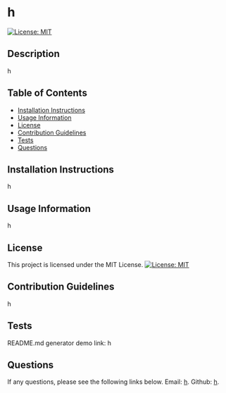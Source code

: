 
  # h
  
  [![License: MIT](https://img.shields.io/badge/License-MIT-yellow.svg)](https://opensource.org/licenses/MIT)

  ## Description
  h

  ## Table of Contents
  - [Installation Instructions](#installation-instructions)
  - [Usage Information](#usage-information)
  - [License](#license)
  - [Contribution Guidelines](#contribution-guidelines)
  - [Tests](#tests)
  - [Questions](#questions)

  ## Installation Instructions
  h

  ## Usage Information
  h

  ## License
  This project is licensed under the MIT License.
  [![License: MIT](https://img.shields.io/badge/License-MIT-yellow.svg)](https://opensource.org/licenses/MIT)

  ## Contribution Guidelines
  h

  ## Tests
  README.md generator demo link: h

  ## Questions
  If any questions, please see the following links below.
  Email: [h](mailto:h).
  Github: [h](https://github.com/h).
